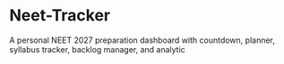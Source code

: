 # Neet-Tracker
A personal NEET 2027 preparation dashboard with countdown, planner, syllabus tracker, backlog manager, and analytic
